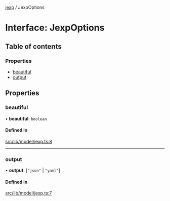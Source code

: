 [jexp](../README.md) / JexpOptions

# Interface: JexpOptions

## Table of contents

### Properties

- [beautiful](JexpOptions.md#beautiful)
- [output](JexpOptions.md#output)

## Properties

### beautiful

• **beautiful**: `boolean`

#### Defined in

[src/lib/model/jexp.ts:8](https://github.com/data7expressions/jexp/blob/67df7a93ea79a1d1c1bbc56b3ab72cbe7b037d91/src/lib/model/jexp.ts#L8)

___

### output

• **output**: [``"json"`` \| ``"yaml"``]

#### Defined in

[src/lib/model/jexp.ts:7](https://github.com/data7expressions/jexp/blob/67df7a93ea79a1d1c1bbc56b3ab72cbe7b037d91/src/lib/model/jexp.ts#L7)
